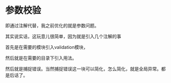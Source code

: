 # 参数校验

即通过注解代替，我之前优化的就是参数问题。

其实说实话，这玩意儿很简单，因为就是引入几个注解的事



首先是在需要的模块引入validation模块，

然后就是在需要的目录下引入用法。

然后就是捕捉错误。当然捕捉错误这一块可以简化，怎么简化，就是全局异常。都是后话了。
